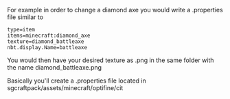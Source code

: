 For example in order to change a diamond axe you would write a .properties file similar to


```properties
type=item
items=minecraft:diamond_axe
texture=diamond_battleaxe
nbt.display.Name=battleaxe
```
You would then have your desired texture as .png in the same folder with the name diamond_battleaxe.png

Basically you'll create a .properties file located in sgcraftpack/assets/minecraft/optifine/cit